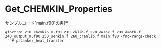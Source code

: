 # Get_CHEMKIN_Properties

サンプルコード`main.f90'の実行
```
gfortran 210_chemkin_m.f90 210_cklib.f 220_dasac.f 230_dmath.f 240_output_m.f90 250_senkin.f 260_tranlib.f main.f90 -fno-range-check
```# patanker_heat_transfer
